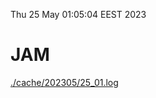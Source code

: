Thu 25 May 01:05:04 EEST 2023
# JAM
<a href='./cache/202305/25_01.log'>./cache/202305/25_01.log</a>
